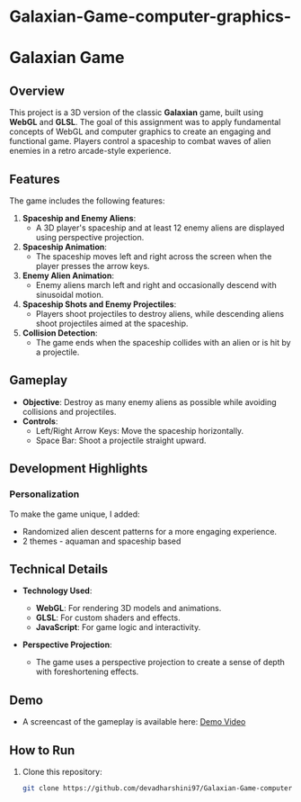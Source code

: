 # Galaxian-Game-computer-graphics-

# Galaxian Game

## Overview
This project is a 3D version of the classic **Galaxian** game, built using **WebGL** and **GLSL**. The goal of this assignment was to apply fundamental concepts of WebGL and computer graphics to create an engaging and functional game. Players control a spaceship to combat waves of alien enemies in a retro arcade-style experience.

## Features
The game includes the following features:
1. **Spaceship and Enemy Aliens**:
   - A 3D player's spaceship and at least 12 enemy aliens are displayed using perspective projection.
2. **Spaceship Animation**:
   - The spaceship moves left and right across the screen when the player presses the arrow keys.
3. **Enemy Alien Animation**:
   - Enemy aliens march left and right and occasionally descend with sinusoidal motion.
4. **Spaceship Shots and Enemy Projectiles**:
   - Players shoot projectiles to destroy aliens, while descending aliens shoot projectiles aimed at the spaceship.
5. **Collision Detection**:
   - The game ends when the spaceship collides with an alien or is hit by a projectile.

## Gameplay
- **Objective**: Destroy as many enemy aliens as possible while avoiding collisions and projectiles.
- **Controls**:
  - Left/Right Arrow Keys: Move the spaceship horizontally.
  - Space Bar: Shoot a projectile straight upward.

## Development Highlights
### Personalization
To make the game unique, I added:
- Randomized alien descent patterns for a more engaging experience.
- 2 themes - aquaman and spaceship based

## Technical Details
- **Technology Used**:
  - **WebGL**: For rendering 3D models and animations.
  - **GLSL**: For custom shaders and effects.
  - **JavaScript**: For game logic and interactivity.

- **Perspective Projection**:
  - The game uses a perspective projection to create a sense of depth with foreshortening effects.

## Demo
- A screencast of the gameplay is available here:
  [Demo Video](./galaxian_game.mov)

## How to Run
1. Clone this repository:
   ```bash
   git clone https://github.com/devadharshini97/Galaxian-Game-computer-graphics-.git
   
